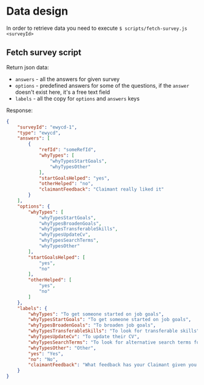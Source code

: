 # Data design

In order to retrieve data you need to execute `$ scripts/fetch-survey.js <surveyId>`

## Fetch survey script

Return json data:

* `answers` - all the answers for given survey
* `options` - predefined answers for some of the questions, if the `answer` doesn't exist here,
it's a free text field
* `labels` - all the copy for `options` and `answers` keys

Response:

``` json
{
    "surveyId": "ewycd-1",
    "type": "ewycd",
    "answers": [
        {
            "refId": "someRefId",
            "whyTypes": [
                "whyTypesStartGoals",
                "whyTypesOther"
            ],
            "startGoalsHelped": "yes",
            "otherHelped": "no",
            "claimantFeedback": "Claimant really liked it"
        }
    ],
    "options": {
        "whyTypes": [
            "whyTypesStartGoals",
            "whyTypesBroadenGoals",
            "whyTypesTransferableSkills",
            "whyTypesUpdateCv",
            "whyTypesSearchTerms",
            "whyTypesOther"
        ],
        "startGoalsHelped": [
            "yes",
            "no"
        ],
        "otherHelped": [
            "yes",
            "no"
        ]
    },
    "labels": {
        "whyTypes": "To get someone started on job goals",
        "whyTypesStartGoals": "To get someone started on job goals",
        "whyTypesBroadenGoals": "To broaden job goals",
        "whyTypesTransferableSkills": "To look for transferable skills",
        "whyTypesUpdateCv": "To update their CV",
        "whyTypesSearchTerms": "To look for alternative search terms for their online job search",
        "whyTypesOther": "Other",
        "yes": "Yes",
        "no": "No",
        "claimantFeedback": "What feedback has your Claimant given you about this tool?"
    }
}
```

